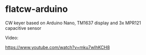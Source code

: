 # flatcw-arduino
CW keyer based on Arduino Nano, TM1637 display and 3x MPR121 capacitive sensor

Video:

https://www.youtube.com/watch?v=mku7wIhKCH8


